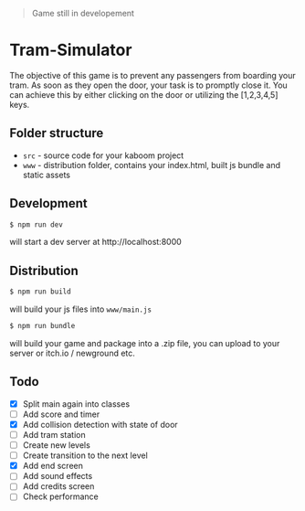 > Game still in developement

# Tram-Simulator
The objective of this game is to prevent any passengers from boarding your tram. As soon as they open the door, your task is to promptly close it. You can achieve this by either clicking on the door or utilizing the [1,2,3,4,5] keys.


## Folder structure

- `src` - source code for your kaboom project
- `www` - distribution folder, contains your index.html, built js bundle and static assets


## Development

```sh
$ npm run dev
```

will start a dev server at http://localhost:8000

## Distribution

```sh
$ npm run build
```

will build your js files into `www/main.js`

```sh
$ npm run bundle
```

will build your game and package into a .zip file, you can upload to your server or itch.io / newground etc.

## Todo
- [x] Split main again into classes
- [ ] Add score and timer
- [x] Add collision detection with state of door
- [ ] Add tram station
- [ ] Create new levels
- [ ] Create transition to the next level
- [x] Add end screen
- [ ] Add sound effects
- [ ] Add credits screen
- [ ] Check performance